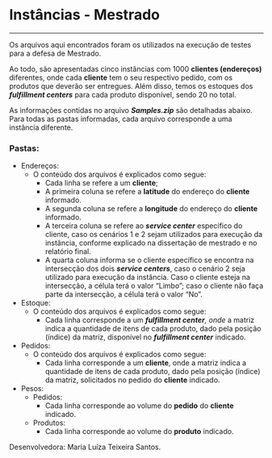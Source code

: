 # Instâncias - Mestrado

---

Os arquivos aqui encontrados foram os utilizados na execução de testes para a defesa de Mestrado.

Ao todo, são apresentadas cinco instâncias com 1000 **clientes (endereços)** diferentes, onde cada **cliente** tem o seu respectivo pedido, com os produtos que deverão ser entregues. Além disso, temos os estoques dos ***fulfillment centers*** para cada produto disponível, sendo 20 no total.

As informações contidas no arquivo ***Samples.zip*** são detalhadas abaixo. Para todas as pastas informadas, cada arquivo corresponde a uma instância diferente.

### Pastas:

- Endereços:
    - O conteúdo dos arquivos é explicados como segue:
        - Cada linha se refere a um **cliente**;
        - A primeira coluna se refere a **latitude** do endereço do **cliente** informado.
        - A segunda coluna se refere a **longitude** do endereço do **cliente** informado.
        - A terceira coluna se refere ao ***service center*** específico do cliente, caso os cenários 1 e 2 sejam utilizados para execução da instância, conforme explicado na dissertação de mestrado e no relatório final.
        - A quarta coluna informa se o cliente específico se encontra na intersecção dos dois ***service centers***, caso o cenário 2 seja utilizado para execução da instância. Caso o cliente esteja na intersecção, a célula terá o valor “Limbo”; caso o cliente não faça parte da intersecção, a célula terá o valor “No”.
- Estoque:
    - O conteúdo dos arquivos é explicados como segue:
        - Cada linha corresponde a um ***fulfillment center**, onde* a matriz indica a quantidade de itens de cada produto, dado pela posição (índice) da matriz, disponível no ***fulfillment center*** indicado.
- Pedidos:
    - O conteúdo dos arquivos é explicados como segue:
        - Cada linha corresponde a um **cliente**, onde a matriz indica a quantidade de itens de cada produto, dado pela posição (índice) da matriz, solicitados no pedido do **cliente** indicado.
- Pesos:
    - Pedidos:
        - Cada linha corresponde ao volume do **pedido** do **cliente** indicado.
    - Produtos:
        - Cada linha corresponde ao volume do **produto** indicado.

Desenvolvedora: Maria Luíza Teixeira Santos.
